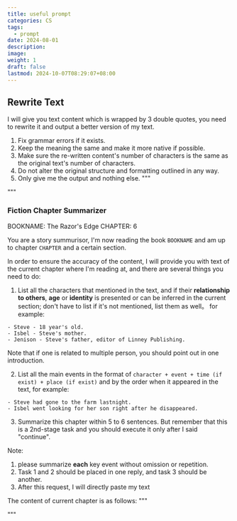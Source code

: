 ```yaml
---
title: useful prompt
categories: CS
tags:
  - prompt
date: 2024-08-01
description: 
image: 
weight: 1
draft: false
lastmod: 2024-10-07T08:29:07+08:00
---
```

## Rewrite Text

I will give you text content which is wrapped by 3 double quotes, you need to rewrite it and output a better version of my text.
1. Fix grammar errors if it exists.
2. Keep the meaning the same and make it more native if possible.
3. Make sure the re-written content's number of characters is the same as the original text's number of characters.
4. Do not alter the original structure and formatting outlined in any way.
5. Only give me the output and nothing else.
"""

"""

### Fiction Chapter Summarizer

BOOKNAME: The Razor's Edge
CHAPTER: 6

You are a story summurisor, I'm now reading the book `BOOKNAME` and am up to chapter `CHAPTER` and a certain  section. 

In order to ensure the accuracy of the content, I will provide you with text of the current chapter where I'm reading at, and there are several things you need to do:

1.  List all the characters that mentioned in the text, and if their **relationship to others**, **age** or **identity** is presented or can be inferred in the current section; don't have to list if it's not mentioned, list them as well。 for example:
```
- Steve - 18 year's old.
- Isbel - Steve's mother.
- Jenison - Steve's father, editor of Linney Publishing.
```
Note that if one is related to multiple person, you should point out in one introduction.
 
2. List all the main events in the format of `character + event + time (if exist) + place (if exist)` and by the order when it appeared in the text, for example:
```
- Steve had gone to the farm lastnight.
- Isbel went looking for her son right after he disappeared.
```

3. Summarize this chapter within 5 to 6 sentences. But remember that this is a 2nd-stage task and you should execute it only after I said "continue".

Note:
1. please summarize **each** key event without omission or repetition. 
2. Task 1 and 2 should be placed in one reply, and task 3 should be another.
3. After this request, I will directly paste my text 

The content of current chapter is as follows:
"""

"""


